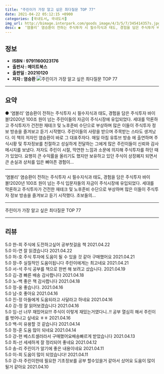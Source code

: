 ```yaml
---
title: "주린이가 가장 알고 싶은 최다질문 TOP 77"
date: 2021-04-22 05:12:15 +0900
categories: [국내도서, 국내도서]
img_url: http://bimage.interpark.com/goods_image/4/3/5/7/345414357s.jpg
desc: ●  ‘염블리’ 염승환이 전하는 주식투자 시 필수지식과 태도, 경험을 담은 주식투자 바이블!2020년 100조 원이 넘는 주린이들의 자금이 주식시장에 유입되었다. 세대를 막론하고 주식투자가 건전한 재테크 및 노후준비 수단으로 부상하며 많은 이들이 주식투자 정보 방송을 즐겨보고 듣기 시작했다. 주린이들의 
---
```


## **정보**

- **ISBN : 9791160023176**
- **출판사 : 메이트북스**
- **출판일 : 20210120**
- **저자 : 염승환**
![주린이가 가장 알고 싶은 최다질문 TOP 77](http://bimage.interpark.com/goods_image/4/3/5/7/345414357s.jpg)

------



## **요약**

●  ‘염블리’ 염승환이 전하는 주식투자 시 필수지식과 태도, 경험을 담은 주식투자 바이블!2020년 100조 원이 넘는 주린이들의 자금이 주식시장에 유입되었다. 세대를 막론하고 주식투자가 건전한 재테크 및 노후준비 수단으로 부상하며 많은 이들이 주식투자 정보 방송을 즐겨보고 듣기 시작했다. 주린이들의 사랑을 받으며 주목받는 스타도 생겨났다. 이 책의 저자인 염승환이 바로 그 대표주자다. 매일 아침 유튜브 방송 에 출연하며 주식시황 및 투자정보를 친절하고 성실하게 전달하는 그에게 많은 주린이들이 신뢰와 감사 메시지를 보냈다. 저자도 주린이 시절, 막연한 느낌과 소문에 의지해 주식투자를 하던 때가 있었다. 요행히 큰 수익률을 올리기도 했지만 보유하고 있던 주식이 상장폐지 되면서 큰 손실과 상처를 입은 뼈아픈 경험이...

------

‘염블리’ 염승환이 전하는 주식투자 시 필수지식과 태도,
경험을 담은 주식투자 바이블!2020년 100조 원이 넘는 주식 입문자들의 자금이 주식시장에 유입되었다. 세대를 막론하고 주식투자가 건전한 재테크 및 노후준비 수단으로 부상하며 많은 이들이 주식투자 정보 방송을 즐겨보고 듣기 시작했다. 초보들의... 

------


주린이가 가장 알고 싶은 최다질문 TOP 77 

------


## **리뷰** 

5.0 한-희 주식에 도전하고싶어  공부첫걸음 책 2021.04.22 <br/>5.0 이-연 잘 읽겠습니다  2021.04.22 <br/>5.0 허-호 주식 투자에 도움이 될 수 있을 것 같아 구매했어요 2021.04.21 <br/>5.0 장-주 실질적인 도움이됩니다
주린이에게는 최고네요 2021.04.21 <br/>5.0 서-석 주식 공부를 책으로 한번 해 보려고 샀습니다. 2021.04.19 <br/>5.0 김-경 빠른 배송 감사합니다  2021.04.18 <br/>5.0 노-백 좋은 책 감사합니다  2021.04.18 <br/>5.0 정-웅 좋습니다. 2021.04.16 <br/>5.0 남-호 좋아요 2021.04.16 <br/>5.0 진-정 아들에게 도움되라고 사달라고 하네요 2021.04.16 <br/>4.0 강-정 잘 읽어보겠습니다 2021.04.16 <br/>5.0 임-선 너무 재밌어요!!! 주식이 이렇게 재밌는거였다니..!! 공부 열심히 해서 주린이를 벗어나고 싶네요 ㅎㅎ  2021.04.16 <br/>5.0 백-미 유용할 것 같습니다  2021.04.14 <br/>5.0 정-훈 도움 많이 되네요 2021.04.14 <br/>5.0 강-현 베스트셀러라서 구매했어요배송빠르게 받았습니다 2021.04.13 <br/>5.0 최-선 세세하게 잘 정리되어 좋네요 2021.04.12 <br/>5.0 송-리 주린이가 알기에 좋은 내용이네요 2021.04.11 <br/>5.0 이-희 도움이 많이 되었습니다! 2021.04.11 <br/>5.0 강-자 주린이한테 필요한 기초정보를 공부 할수있을거 같아서 샀어요 도움이 많이 될거 같아요 2021.04.10 <br/>